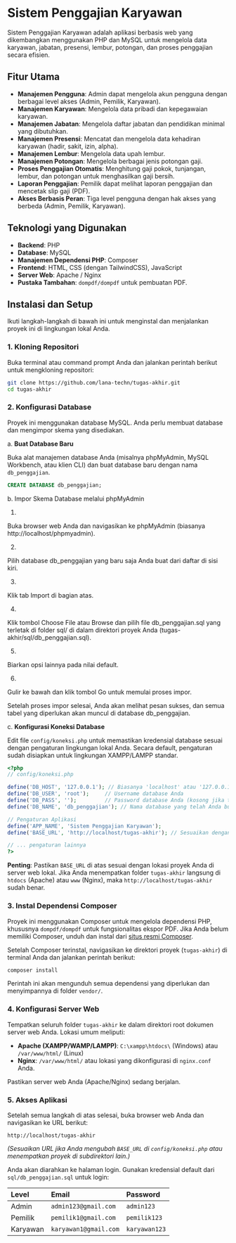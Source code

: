 # Sistem Penggajian Karyawan

Sistem Penggajian Karyawan adalah aplikasi berbasis web yang dikembangkan menggunakan PHP dan MySQL untuk mengelola data karyawan, jabatan, presensi, lembur, potongan, dan proses penggajian secara efisien.

## Fitur Utama

*   **Manajemen Pengguna**: Admin dapat mengelola akun pengguna dengan berbagai level akses (Admin, Pemilik, Karyawan).
*   **Manajemen Karyawan**: Mengelola data pribadi dan kepegawaian karyawan.
*   **Manajemen Jabatan**: Mengelola daftar jabatan dan pendidikan minimal yang dibutuhkan.
*   **Manajemen Presensi**: Mencatat dan mengelola data kehadiran karyawan (hadir, sakit, izin, alpha).
*   **Manajemen Lembur**: Mengelola data upah lembur.
*   **Manajemen Potongan**: Mengelola berbagai jenis potongan gaji.
*   **Proses Penggajian Otomatis**: Menghitung gaji pokok, tunjangan, lembur, dan potongan untuk menghasilkan gaji bersih.
*   **Laporan Penggajian**: Pemilik dapat melihat laporan penggajian dan mencetak slip gaji (PDF).
*   **Akses Berbasis Peran**: Tiga level pengguna dengan hak akses yang berbeda (Admin, Pemilik, Karyawan).

## Teknologi yang Digunakan

*   **Backend**: PHP
*   **Database**: MySQL
*   **Manajemen Dependensi PHP**: Composer
*   **Frontend**: HTML, CSS (dengan TailwindCSS), JavaScript
*   **Server Web**: Apache / Nginx
*   **Pustaka Tambahan**: `dompdf/dompdf` untuk pembuatan PDF.

## Instalasi dan Setup

Ikuti langkah-langkah di bawah ini untuk menginstal dan menjalankan proyek ini di lingkungan lokal Anda.

### 1. Kloning Repositori

Buka terminal atau command prompt Anda dan jalankan perintah berikut untuk mengkloning repositori:

```bash
git clone https://github.com/lana-techn/tugas-akhir.git
cd tugas-akhir
```

### 2. Konfigurasi Database

Proyek ini menggunakan database MySQL. Anda perlu membuat database dan mengimpor skema yang disediakan.

a. **Buat Database Baru**

Buka alat manajemen database Anda (misalnya phpMyAdmin, MySQL Workbench, atau klien CLI) dan buat database baru dengan nama `db_penggajian`.

```sql
CREATE DATABASE db_penggajian;
```

b. Impor Skema Database melalui phpMyAdmin

1.
Buka browser web Anda dan navigasikan ke phpMyAdmin (biasanya http://localhost/phpmyadmin).

2.
Pilih database db_penggajian yang baru saja Anda buat dari daftar di sisi kiri.

3.
Klik tab Import di bagian atas.

4.
Klik tombol Choose File atau Browse dan pilih file db_penggajian.sql yang terletak di folder sql/ di dalam direktori proyek Anda (tugas-akhir/sql/db_penggajian.sql).

5.
Biarkan opsi lainnya pada nilai default.

6.
Gulir ke bawah dan klik tombol Go untuk memulai proses impor.

Setelah proses impor selesai, Anda akan melihat pesan sukses, dan semua tabel yang diperlukan akan muncul di database db_penggajian.



c. **Konfigurasi Koneksi Database**

Edit file `config/koneksi.php` untuk memastikan kredensial database sesuai dengan pengaturan lingkungan lokal Anda. Secara default, pengaturan sudah disiapkan untuk lingkungan XAMPP/LAMPP standar.

```php
<?php
// config/koneksi.php

define('DB_HOST', '127.0.0.1'); // Biasanya 'localhost' atau '127.0.0.1'
define('DB_USER', 'root');     // Username database Anda
define('DB_PASS', '');         // Password database Anda (kosong jika tidak ada)
define('DB_NAME', 'db_penggajian'); // Nama database yang telah Anda buat

// Pengaturan Aplikasi
define('APP_NAME', 'Sistem Penggajian Karyawan');
define('BASE_URL', 'http://localhost/tugas-akhir'); // Sesuaikan dengan URL proyek Anda

// ... pengaturan lainnya
?>
```

**Penting**: Pastikan `BASE_URL` di atas sesuai dengan lokasi proyek Anda di server web lokal. Jika Anda menempatkan folder `tugas-akhir` langsung di `htdocs` (Apache) atau `www` (Nginx), maka `http://localhost/tugas-akhir` sudah benar.

### 3. Instal Dependensi Composer

Proyek ini menggunakan Composer untuk mengelola dependensi PHP, khususnya `dompdf/dompdf` untuk fungsionalitas ekspor PDF. Jika Anda belum memiliki Composer, unduh dan instal dari [situs resmi Composer](https://getcomposer.org/download/).

Setelah Composer terinstal, navigasikan ke direktori proyek (`tugas-akhir`) di terminal Anda dan jalankan perintah berikut:

```bash
composer install
```

Perintah ini akan mengunduh semua dependensi yang diperlukan dan menyimpannya di folder `vendor/`.

### 4. Konfigurasi Server Web

Tempatkan seluruh folder `tugas-akhir` ke dalam direktori root dokumen server web Anda. Lokasi umum meliputi:

*   **Apache (XAMPP/WAMP/LAMPP)**: `C:\xampp\htdocs\` (Windows) atau `/var/www/html/` (Linux)
*   **Nginx**: `/var/www/html/` atau lokasi yang dikonfigurasi di `nginx.conf` Anda.

Pastikan server web Anda (Apache/Nginx) sedang berjalan.

### 5. Akses Aplikasi

Setelah semua langkah di atas selesai, buka browser web Anda dan navigasikan ke URL berikut:

```
http://localhost/tugas-akhir
```

*(Sesuaikan URL jika Anda mengubah `BASE_URL` di `config/koneksi.php` atau menempatkan proyek di subdirektori lain.)*

Anda akan diarahkan ke halaman login. Gunakan kredensial default dari `sql/db_penggajian.sql` untuk login:

| Level     | Email                  | Password   |
| :-------- | :--------------------- | :--------- |
| Admin     | `admin123@gmail.com`   | `admin123` |
| Pemilik   | `pemilik1@gmail.com`   | `pemilik123` |
| Karyawan  | `karyawan1@gmail.com`  | `karyawan123` |

